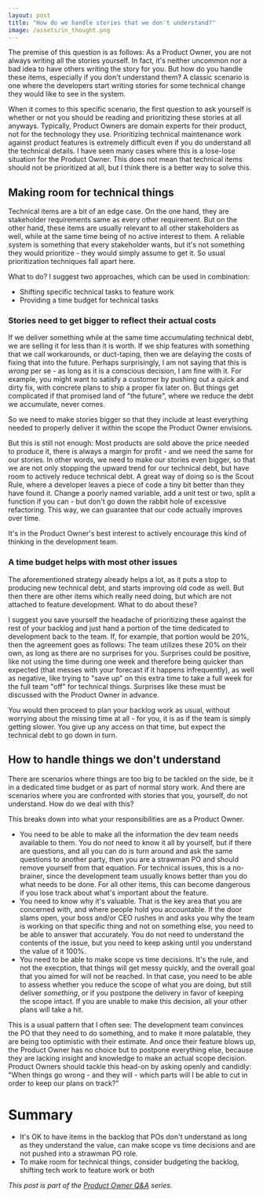 ```yaml
---
layout: post
title: "How do we handle stories that we don't understand?"
image: /assets/in_thought.png
---
```

The premise of this question is as follows: As a Product Owner, you are not always writing all the stories yourself. In fact, it's neither uncommon nor a bad idea to have others writing the story for you.
But how do you handle these items, especially if you don't understand them? A classic scenario is one where the developers start writing stories for some technical change they would like to see in the system.

When it comes to this specific scenario, the first question to ask yourself is whether or not you should be reading and prioritizing these stories at all anyways. Typically, Product Owners are domain experts for their product, not for the technology they use. Prioritizing technical maintenance work against product features is extremely difficult even if you do understand all the technical details. I have seen many cases where this is a lose-lose situation for the Product Owner. This does not mean that technical items should not be prioritized at all, but  I think there is a better way to solve this.

## Making room for technical things
Technical items are a bit of an edge case. On the one hand, they are stakeholder requirements same as every other requirement. But on the other hand, these items are usually relevant to all other stakeholders as well, while at the same time being of no active interest to them. A reliable system is something that every stakeholder wants, but it's not something they would prioritize - they would simply assume to get it. So usual prioritization techniques fall apart here.

What to do? I suggest two approaches, which can be used in combination:
- Shifting specific technical tasks to feature work
- Providing a time budget for technical tasks

### Stories need to get bigger to reflect their actual costs
If we deliver something while at the same time accumulating technical debt, we are selling it for less than it is worth. If we ship features with something that we call workarounds, or duct-taping, then we are delaying the costs of fixing that into the future. Perhaps surprisingly, I am not saying that this is _wrong_ per se - as long as it is a conscious decision, I am fine with it. For example, you might want to satisfy a customer by pushing out a quick and dirty fix, with concrete plans to ship a proper fix later on. But things get complicated if that promised land of "the future", where we reduce the debt we accumulate, never comes.

So we need to make stories bigger so that they include at least everything needed to properly deliver it within the scope the Product Owner envisions. 

But this is still not enough: Most products are sold above the price needed to produce it, there is always a margin for profit - and we need the same for our stories. In other words, we need to make our stories even bigger, so that we are not only stopping the upward trend for our technical debt, but have room to actively reduce technical debt. A great way of doing so is the Scout Rule, where a developer leaves a piece of code a tiny bit better than they have found it. Change a poorly named variable, add a unit test or two, split a function if you can - but don't go down the rabbit hole of excessive refactoring. This way, we can guarantee that our code actually improves over time.

It's in the Product Owner's best interest to actively encourage this kind of thinking in the development team.

### A time budget helps with most other issues
The aforementioned strategy already helps a lot, as it puts a stop to producing new technical debt, and starts improving old code as well. But then there are other items which really need doing, but which are not attached to feature development. What to do about these?

I suggest you save yourself the headache of prioritizing these against the rest of your backlog and just hand a portion of the time dedicated to development back to the team. If, for example, that portion would be 20%, then the agreement goes as follows: The team utilizes these 20% on their own, as long as there are no surprises for you. Surprises could be positive, like not using the time during one week and therefore being quicker than expected (that messes with your forecast if it happens infrequently), as well as negative, like trying to "save up" on this extra time to take a full week for the full team "off" for technical things. Surprises like these must be discussed with the Product Owner in advance.

You would then proceed to plan your backlog work as usual, without worrying about the missing time at all - for you, it is as if the team is simply getting slower. You give up any access on that time, but expect the technical debt to go down in turn.

## How to handle things we don't understand
There are scenarios where things are too big to be tackled on the side, be it in a dedicated time budget or as part of normal story work. And there are scenarios where you are confronted with stories that you, yourself, do not understand. How do we deal with this?

This breaks down into what your responsibilities are as a Product Owner.
- You need to be able to make all the information the dev team needs available to them. You do _not_ need to know it all by yourself, but if there are questions, and all you can do is turn around and ask the same questions to another party, then you are a strawman PO and should remove yourself from that equation. For technical issues, this is a no-brainer, since the development team usually knows better than you do what needs to be done. For all other items, this can become dangerous if you lose track about what's important about the feature.
- You need to know why it's valuable. That is the key area that you are concerned with, and where people hold you accountable. If the door slams open, your boss and/or CEO rushes in and asks you why the team is working on that specific thing and not on something else, you need to be able to answer that accurately. You do not need to understand the contents of the issue, but you need to keep asking until you understand the value of it 100%.
- You need to be able to make scope vs time decisions. It's the rule, and not the execption, that things will get messy quickly, and the overall goal that you aimed for will not be reached. In that case, you need to be able to assess whether you reduce the scope of what you are doing, but still deliver _something_, or if you postpone the delivery in favor of keeping the scope intact. If you are unable to make this decision, all your other plans will take a hit.

This is a usual pattern that I often see: The development team convinces the PO that they need to do something, and to make it more palatable, they are being too optimistic with their estimate. And once their feature blows up, the Product Owner has no choice but to postpone everything else, because they are lacking insight and knowledge to make an actual scope decision. Product Owners should tackle this head-on by asking openly and candidly: "When things go wrong - and they will - which parts will I be able to cut in order to keep our plans on track?"


# Summary

- It's OK to have items in the backlog that POs don't understand as long as they understand the value, can make scope vs time decisions and are not pushed into a strawman PO role.
- To make room for technical things, consider budgeting the backlog, shifting tech work to feature work or both


_This post is part of the [Product Owner Q&A](/po_qa/start) series._